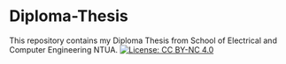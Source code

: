 # Diploma-Thesis
This repository contains my Diploma Thesis from School of Electrical and Computer Engineering NTUA. [![License: CC BY-NC 4.0](https://img.shields.io/badge/License-CC_BY--NC_4.0-lightgrey.svg)](https://github.com/eirinidonti/Diploma-Thesis/blob/main/LICENSE)
